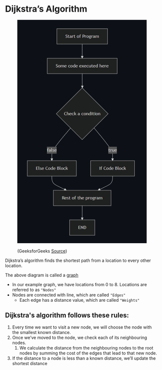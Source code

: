 # Dijkstra’s Algorithm

<figure><img src="../../../.gitbook/assets/image (1).png" alt=""><figcaption><p>(GeeksforGeeks <a href="https://media.geeksforgeeks.org/wp-content/uploads/20240111182238/Working-of-Dijkstras-Algorithm-768.jpg">Source</a>)</p></figcaption></figure>

Dijkstra’s algorithm finds the shortest path from a location to every other location.

The above diagram is called a [graph](https://en.wikipedia.org/wiki/Graph\_\(abstract\_data\_type\))

* In our example graph, we have locations from 0 to 8. Locations are referred to as `"Nodes"`
* Nodes are connected with line, which are called `"Edges"`
  * Each edge has a distance value, which are called `"Weights"`

## Dijkstra's algorithm follows these rules:

1. Every time we want to visit a new node, we will choose the node with the smallest known distance.
2. Once we’ve moved to the node, we check each of its neighbouring nodes.&#x20;
   1. We calculate the distance from the neighbouring nodes to the root nodes by summing the cost of the edges that lead to that new node.
3. If the distance to a node is less than a known distance, we’ll update the shortest distance
